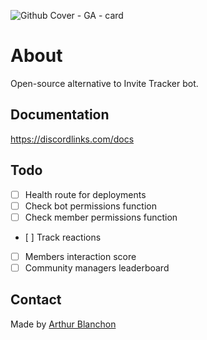 ![Github Cover - GA - card](https://github.com/user-attachments/assets/264a1ed7-767a-44c3-ab9f-264e68de5c02)


# About
Open-source alternative to Invite Tracker bot.


## Documentation
https://discordlinks.com/docs

## Todo

- [ ] Health route for deployments  
- [ ] Check bot permissions function  
- [ ] Check member permissions function  
- [ ] Track reactions  
- [ ] Members interaction score  
- [ ] Community managers leaderboard  

## Contact

Made by [Arthur Blanchon](https://x.com/ArthurOnTime)
